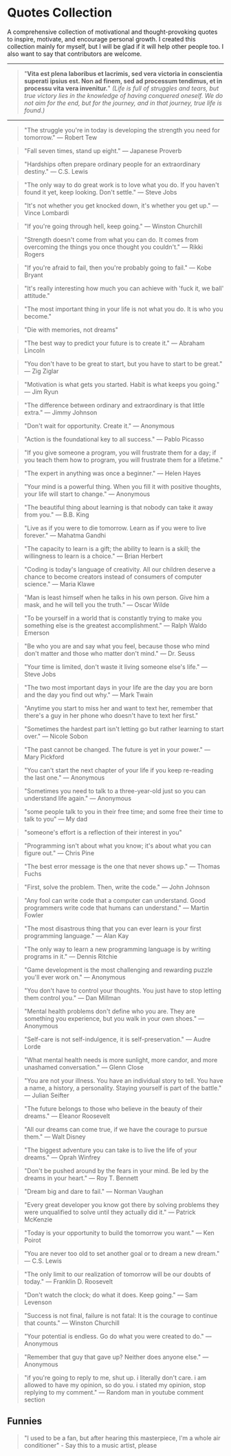 # Quotes Collection
A comprehensive collection of motivational and thought-provoking quotes to inspire, motivate, and encourage personal growth. I created this collection mainly for myself, but I will be glad if it will help other people too. I also want to say that contributors are welcome.

---
> "**Vita est plena laboribus et lacrimis, sed vera victoria in conscientia superati ipsius est. Non ad finem, sed ad processum tendimus, et in processu vita vera invenitur.**"
> *(Life is full of struggles and tears, but true victory lies in the knowledge of having conquered oneself. We do not aim for the end, but for the journey, and in that journey, true life is found.)*
---

> "The struggle you're in today is developing the strength you need for tomorrow." — Robert Tew

> "Fall seven times, stand up eight." — Japanese Proverb

> "Hardships often prepare ordinary people for an extraordinary destiny." — C.S. Lewis

> "The only way to do great work is to love what you do. If you haven't found it yet, keep looking. Don't settle." — Steve Jobs

> "It's not whether you get knocked down, it's whether you get up." — Vince Lombardi

> "If you're going through hell, keep going." — Winston Churchill

> "Strength doesn't come from what you can do. It comes from overcoming the things you once thought you couldn't." — Rikki Rogers

> "If you're afraid to fail, then you're probably going to fail." — Kobe Bryant

> "It's really interesting how much you can achieve with 'fuck it, we ball' attitude."

> "The most important thing in your life is not what you do. It is who you become."

> "Die with memories, not dreams"

> "The best way to predict your future is to create it." — Abraham Lincoln

> "You don't have to be great to start, but you have to start to be great." — Zig Ziglar

> "Motivation is what gets you started. Habit is what keeps you going." — Jim Ryun

> "The difference between ordinary and extraordinary is that little extra." — Jimmy Johnson

> "Don't wait for opportunity. Create it." — Anonymous

> "Action is the foundational key to all success." — Pablo Picasso

> "If you give someone a program, you will frustrate them for a day; if you teach them how to program, you will frustrate them for a lifetime."

> "The expert in anything was once a beginner." — Helen Hayes

> "Your mind is a powerful thing. When you fill it with positive thoughts, your life will start to change." — Anonymous

> "The beautiful thing about learning is that nobody can take it away from you." — B.B. King

> "Live as if you were to die tomorrow. Learn as if you were to live forever." — Mahatma Gandhi

> "The capacity to learn is a gift; the ability to learn is a skill; the willingness to learn is a choice." — Brian Herbert

> "Coding is today's language of creativity. All our children deserve a chance to become creators instead of consumers of computer science." — Maria Klawe

> "Man is least himself when he talks in his own person. Give him a mask, and he will tell you the truth." — Oscar Wilde

> "To be yourself in a world that is constantly trying to make you something else is the greatest accomplishment." — Ralph Waldo Emerson

> "Be who you are and say what you feel, because those who mind don't matter and those who matter don't mind." — Dr. Seuss

> "Your time is limited, don't waste it living someone else's life." — Steve Jobs

> "The two most important days in your life are the day you are born and the day you find out why." — Mark Twain

> "Anytime you start to miss her and want to text her, remember that there's a guy in her phone who doesn't have to text her first."

> "Sometimes the hardest part isn't letting go but rather learning to start over." — Nicole Sobon

> "The past cannot be changed. The future is yet in your power." — Mary Pickford

> "You can't start the next chapter of your life if you keep re-reading the last one." — Anonymous

> "Sometimes you need to talk to a three-year-old just so you can understand life again." — Anonymous

> "some people talk to you in their free time; and some free their time to talk to you" — My dad

> "someone's effort is a reflection of their interest in you"

> "Programming isn't about what you know; it's about what you can figure out." — Chris Pine

> "The best error message is the one that never shows up." — Thomas Fuchs

> "First, solve the problem. Then, write the code." — John Johnson

> "Any fool can write code that a computer can understand. Good programmers write code that humans can understand." — Martin Fowler

> "The most disastrous thing that you can ever learn is your first programming language." — Alan Kay

> "The only way to learn a new programming language is by writing programs in it." — Dennis Ritchie

> "Game development is the most challenging and rewarding puzzle you'll ever work on." — Anonymous

> "You don't have to control your thoughts. You just have to stop letting them control you." — Dan Millman

> "Mental health problems don't define who you are. They are something you experience, but you walk in your own shoes." — Anonymous

> "Self-care is not self-indulgence, it is self-preservation." — Audre Lorde

> "What mental health needs is more sunlight, more candor, and more unashamed conversation." — Glenn Close

> "You are not your illness. You have an individual story to tell. You have a name, a history, a personality. Staying yourself is part of the battle." — Julian Seifter

> "The future belongs to those who believe in the beauty of their dreams." — Eleanor Roosevelt

> "All our dreams can come true, if we have the courage to pursue them." — Walt Disney

> "The biggest adventure you can take is to live the life of your dreams." — Oprah Winfrey

> "Don't be pushed around by the fears in your mind. Be led by the dreams in your heart." — Roy T. Bennett

> "Dream big and dare to fail." — Norman Vaughan

> "Every great developer you know got there by solving problems they were unqualified to solve until they actually did it." — Patrick McKenzie

> "Today is your opportunity to build the tomorrow you want." — Ken Poirot

> "You are never too old to set another goal or to dream a new dream." — C.S. Lewis

> "The only limit to our realization of tomorrow will be our doubts of today." — Franklin D. Roosevelt

> "Don't watch the clock; do what it does. Keep going." — Sam Levenson

> "Success is not final, failure is not fatal: It is the courage to continue that counts." — Winston Churchill

> "Your potential is endless. Go do what you were created to do." — Anonymous

> "Remember that guy that gave up? Neither does anyone else." — Anonymous

> "if you're going to reply to me, shut up. i literally don't care. i am allowed to have my opinion, so do you. i stated my opinion, stop replying to my comment." — Random man in youtube comment section

## Funnies

> "I used to be a fan, but after hearing this masterpiece, I'm a whole air conditioner" - Say this to a music artist, please
